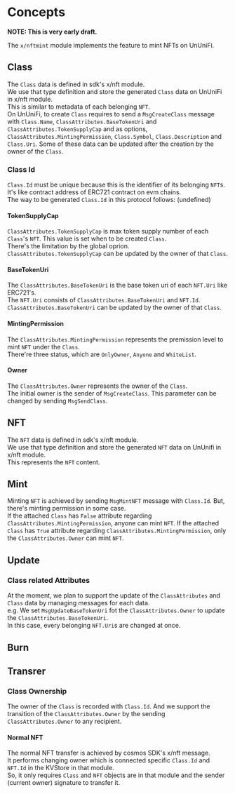 # Concepts

**NOTE: This is very early draft.**

The `x/nftmint` module implements the feature to mint NFTs on UnUniFi.

## Class

The `Class` data is defined in sdk's x/nft module.   
We use that type definition and store the generated `Class` data on UnUniFi in x/nft module.   
This is similar to metadata of each belonging `NFT`.   
On UnUniFi, to create `Class` requires to send a `MsgCreateClass` message with `Class.Name`, `ClassAttributes.BaseTokenUri` and `ClassAttributes.TokenSupplyCap` and as options, `ClassAttributes.MintingPermission`, `Class.Symbol`, `Class.Description` and `Class.Uri`.
Some of these data can be updated after the creation by the owner of the `Class`.

### Class Id

`Class.Id` must be unique because this is the identifier of its belonging `NFT`s. It's like contract address of ERC721 contract on evm chains.   
The way to be generated `Class.Id` in this protocol follows: 
(undefined)

#### TokenSupplyCap

`ClassAttributes.TokenSupplyCap` is max token supply number of each `Class`'s `NFT`. This value is set when to be created `Class`.   
There's the limitation by the global oprion.   
`ClassAttributes.TokenSupplyCap` can be updated by the owner of that `Class`.

#### BaseTokenUri

The `ClassAttributes.BaseTokenUri` is the base token uri of each `NFT.Uri` like ERC721's.   
The `NFT.Uri` consists of `ClassAttributes.BaseTokenUri` and `NFT.Id`.
`ClassAttributes.BaseTokenUri` can be updated by the owner of that `Class`.

#### MintingPermission

The `ClassAttributes.MintingPermission` represents the premission level to mint `NFT` under the `Class`.   
There're three status, which are `OnlyOwner`, `Anyone` and `WhiteList`.

#### Owner

The `ClassAttributes.Owner` represents the owner of the `Class`.   
The initial owner is the sender of `MsgCreateClass`. This parameter can be changed by sending `MsgSendClass`.

## NFT

The `NFT` data is defined in sdk's x/nft module.   
We use that type definition and store the generated `NFT` data on UnUnifi in x/nft module.   
This represents the `NFT` content.

## Mint

Minting `NFT` is achieved by sending `MsgMintNFT` message with `Class.Id`. 
But, there's minting permission in some case.   
If the attached `Class` has `False` attribute regarding `ClassAttributes.MintingPermission`, anyone can mint `NFT`.
If the attached `Class` has `True` attribute regarding `ClassAttributes.MintingPermission`, only the `ClassAttributes.Owner` can mint `NFT`.

## Update

### Class related Attributes

At the moment, we plan to support the update of the `ClassAttributes` and `Class` data by managing messages for each data.   
e.g. We set `MsgUpdateBaseTokenUri` fot the `ClassAttributes.Owner` to update the `ClassAttributes.BaseTokenUri`.   
In this case, every belonging `NFT.Uri`s are changed at once.

## Burn



## Transrer

### Class Ownership

The owner of the `Class` is recorded with `Class.Id`.
And we support the transition of the `ClassAttributes.Owner` by the sending `ClassAttributes.Owner` to any recipient.

#### Normal NFT

The normal NFT transfer is achieved by cosmos SDK's x/nft message.   
It performs changing owner which is connected specific `Class.Id` and `NFT.Id` in the KVStore in that module.   
So, it only requires `Class` and `NFT` objects are in that module and the sender (current owner) signature to transfer it.
